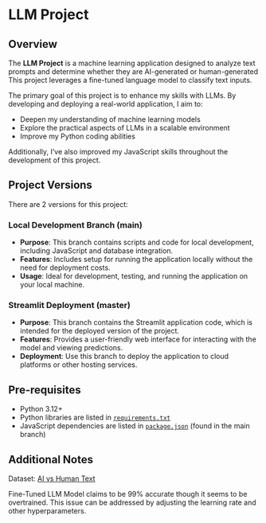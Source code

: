 # LLM Project

## Overview

The **LLM Project** is a machine learning application designed to analyze text prompts and determine whether they are AI-generated or human-generated
This project leverages a fine-tuned language model to classify text inputs.

The primary goal of this project is to enhance my skills with LLMs. By developing and deploying a real-world application, I aim to:
- Deepen my understanding of machine learning models
- Explore the practical aspects of LLMs in a scalable environment 
- Improve my Python coding abilities

Additionally, I’ve also improved my JavaScript skills throughout the development of this project.

## Project Versions
There are 2 versions for this project:

### Local Development Branch (main)

- **Purpose**: This branch contains scripts and code for local development, including JavaScript and database integration.
- **Features**: Includes setup for running the application locally without the need for deployment costs.
- **Usage**: Ideal for development, testing, and running the application on your local machine.

### Streamlit Deployment (master)

- **Purpose**: This branch contains the Streamlit application code, which is intended for the deployed version of the project.
- **Features**: Provides a user-friendly web interface for interacting with the model and viewing predictions.
- **Deployment**: Use this branch to deploy the application to cloud platforms or other hosting services.

## Pre-requisites
- Python 3.12+
- Python libraries are listed in [`requirements.txt`](./requirements.txt)
- JavaScript dependencies are listed in [`package.json`](https://github.com/AxelPribadi/LLMProject/blob/main/client/package.json) (found in the main branch)

## Additional Notes
Dataset: [AI vs Human Text](https://www.kaggle.com/datasets/shanegerami/ai-vs-human-text)

Fine-Tuned LLM Model claims to be 99% accurate though it seems to be overtrained. 
This issue can be addressed by adjusting the learning rate and other hyperparameters.
